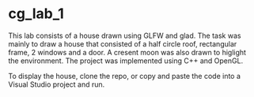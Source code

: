 # cg_lab_1
This lab consists of a house drawn using GLFW and glad. The task was mainly to draw a house that consisted of a half circle roof, rectangular frame, 2 windows and a door. A cresent moon was also drawn to higlight the environment. The project was implemented using C++ and OpenGL.

To display the house, clone the repo, or copy and paste the code into a Visual Studio project and run.

